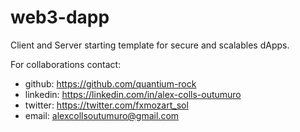# web3-dapp

Client and Server starting template for secure and scalables dApps.

For collaborations contact:
- github: https://github.com/quantium-rock
- linkedin: https://linkedin.com/in/alex-colls-outumuro
- twitter: https://twitter.com/fxmozart_sol
- email: alexcollsoutumuro@gmail.com
